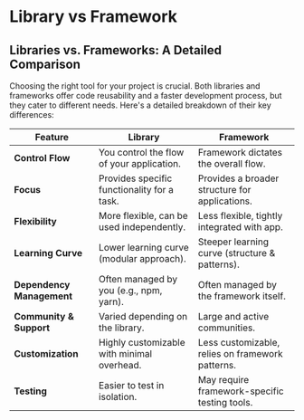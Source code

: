 # Library vs Framework

## Libraries vs. Frameworks: A Detailed Comparison

Choosing the right tool for your project is crucial. Both libraries and frameworks offer code reusability and a faster development process, but they cater to different needs. Here's a detailed breakdown of their key differences:

| Feature                   | Library                                     | Framework                                        |
|---------------------------|---------------------------------------------|--------------------------------------------------|
| **Control Flow**          | You control the flow of your application.   | Framework dictates the overall flow.             |
| **Focus**                 | Provides specific functionality for a task. | Provides a broader structure for applications.   |
| **Flexibility**           | More flexible, can be used independently.   | Less flexible, tightly integrated with app.      |
| **Learning Curve**        | Lower learning curve (modular approach).    | Steeper learning curve (structure & patterns).   |
| **Dependency Management** | Often managed by you (e.g., npm, yarn).     | Often managed by the framework itself.           |
| **Community & Support**   | Varied depending on the library.            | Large and active communities.                    |
| **Customization**         | Highly customizable with minimal overhead.  | Less customizable, relies on framework patterns. |
| **Testing**               | Easier to test in isolation.                | May require framework-specific testing tools.    |


